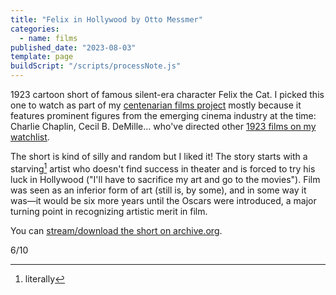 ```yaml
---
title: "Felix in Hollywood by Otto Messmer"
categories:
  - name: films
published_date: "2023-08-03"
template: page
buildScript: "/scripts/processNote.js"
---
```


1923 cartoon short of famous silent-era character Felix the Cat. I picked this one to watch as part of my [centenarian films project](/notes/watching-centenarian-films/) mostly because it features prominent figures from the emerging cinema industry at the time: Charlie Chaplin, Cecil B. DeMille... who've directed other [1923 films on my watchlist](/notes/watching-centenarian-films/).

The short is kind of silly and random but I liked it! The story starts with a starving[^1] artist who doesn't find success in theater and is forced to try his luck in Hollywood ("I'll have to sacrifice my art and go to the movies"). Film was seen as an inferior form of art (still is, by some), and in some way it was—it would be six more years until the Oscars were introduced, a major turning point in recognizing artistic merit in film.

You can [stream/download the short on archive.org](https://archive.org/details/FelixTheCat-FelixInHollywood1923).

6/10

[^1]: literally
